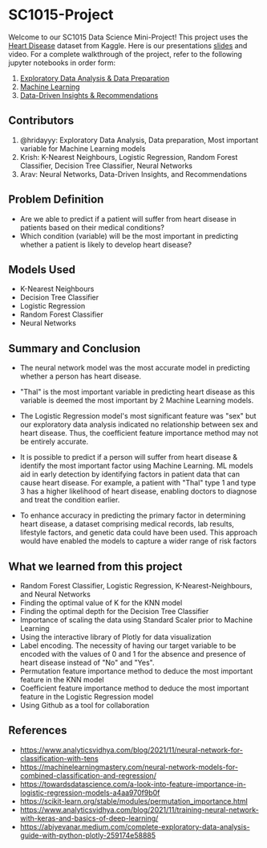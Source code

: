 # SC1015-Project
Welcome to our SC1015 Data Science Mini-Project! This project uses the [Heart Disease](https://www.kaggle.com/datasets/johnsmith88/heart-disease-dataset) dataset from Kaggle. Here is our presentations [slides](https://www.canva.com/design/DAFdotrY1hA/EVLGTds1KHDa02-J5L70yg/edit?utm_content=DAFdotrY1hA&utm_campaign=designshare&utm_medium=link2&utm_source=sharebutton) and video. For a complete walkthrough of the project, refer to the following jupyter notebooks in order form:

1. [Exploratory Data Analysis & Data Preparation](https://github.com/hridayyy/SC1015-Project/blob/144d14462991c36629c18833c81e6d4539487f99/Exploratory%20Data%20Analysis%20&%20Data%20Preparation.ipynb)
2. [Machine Learning](https://github.com/hridayyy/SC1015-Project/blob/af9243a0b76b6bbf4e132099c07528315d8daae7/Machine%20Learning.ipynb) 
3. [Data-Driven Insights & Recommendations](https://github.com/hridayyy/SC1015-Project/blob/320b7239c1829d4bca412222dd0378a0c8e5e62c/Data-Driven%20Insights%20&%20Recommendations.ipynb)

## Contributors
1. @hridayyy: Exploratory Data Analysis, Data preparation, Most important variable for Machine Learning models
2. Krish: K-Nearest Neighbours, Logistic Regression, Random Forest Classifier, Decision Tree Classifier, Neural Networks
3. Arav: Neural Networks, Data-Driven Insights, and Recommendations

## Problem Definition
- Are we able to predict if a patient will suffer from heart disease in patients based on their medical conditions?
- Which condition (variable) will be the most important in predicting whether a patient is likely to develop heart disease?

## Models Used
- K-Nearest Neighbours
- Decision Tree Classifier
- Logistic Regression
- Random Forest Classifier
- Neural Networks

## Summary and Conclusion
- The neural network model was the most accurate model in predicting whether a person has heart disease. 

- "Thal" is the most important variable in predicting heart disease as this variable is deemed the most important by 2 Machine Learning models.

- The Logistic Regression model's most significant feature was "sex" but our exploratory data analysis indicated no relationship between sex and heart disease. Thus, the coefficient feature importance method may not be entirely accurate.

- It is possible to predict if a person will suffer from heart disease & identify the most important factor using Machine Learning. ML models aid in early detection by identifying factors in patient data that can cause heart disease. For example, a patient with "Thal" type 1 and type 3 has a higher likelihood of heart disease, enabling doctors to diagnose and treat the condition earlier.

- To enhance accuracy in predicting the primary factor in determining heart disease, a dataset comprising medical records, lab results, lifestyle factors, and genetic data could have been used. This approach would have enabled the models to capture a wider range of risk factors

## What we learned from this project
- Random Forest Classifier, Logistic Regression, K-Nearest-Neighbours, and Neural Networks
- Finding the optimal value of K for the KNN model
- Finding the optimal depth for the Decision Tree Classifier
- Importance of scaling the data using Standard Scaler prior to Machine Learning
- Using the interactive library of Plotly for data visualization
- Label encoding. The necessity of having our target variable to be encoded with the values of 0 and 1 for the absence and presence of heart disease instead of "No" and "Yes". 
- Permutation feature importance method to deduce the most important feature in the KNN model
- Coefficient feature importance method to deduce the most important feature in the Logistic Regression model
- Using Github as a tool for collaboration

## References
- https://www.analyticsvidhya.com/blog/2021/11/neural-network-for-classification-with-tens
- https://machinelearningmastery.com/neural-network-models-for-combined-classification-and-regression/
- https://towardsdatascience.com/a-look-into-feature-importance-in-logistic-regression-models-a4aa970f9b0f
- https://scikit-learn.org/stable/modules/permutation_importance.html
- https://www.analyticsvidhya.com/blog/2021/11/training-neural-network-with-keras-and-basics-of-deep-learning/
- https://abiyevanar.medium.com/complete-exploratory-data-analysis-guide-with-python-plotly-259174e58885
